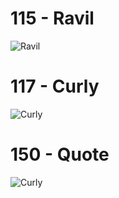 # 115 - Ravil
![Ravil](http://www.plantuml.com/plantuml/proxy?cache=no&src=https://raw.githubusercontent.com/CaveStoryModdingCommunity/ANP-Graphs/main/ANP/Npc_115_-_Ravil.wsd)

# 117 - Curly
![Curly](http://www.plantuml.com/plantuml/proxy?cache=no&src=https://raw.githubusercontent.com/CaveStoryModdingCommunity/ANP-Graphs/main/ANP/Npc_117_-_Curly.wsd)

# 150 - Quote
![Curly](http://www.plantuml.com/plantuml/proxy?cache=no&src=https://raw.githubusercontent.com/CaveStoryModdingCommunity/ANP-Graphs/main/ANP/Npc_150_-_Quote.wsd)